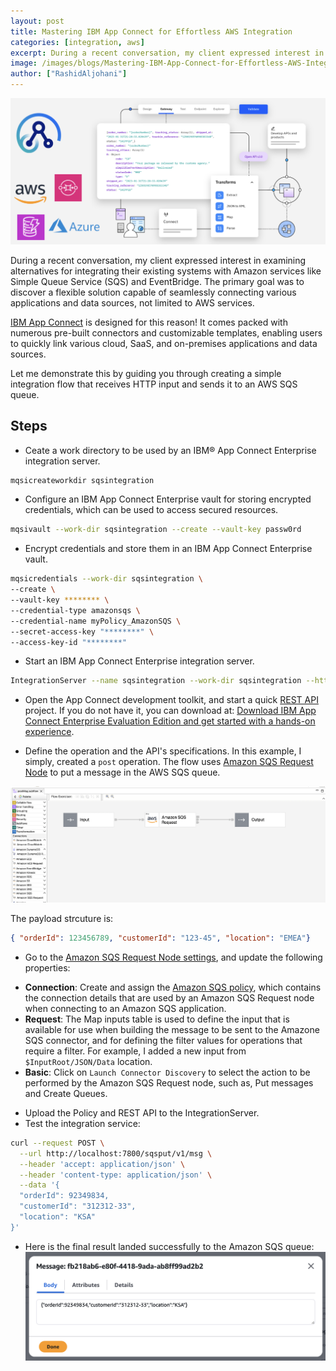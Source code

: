 ```yaml
---
layout: post
title: Mastering IBM App Connect for Effortless AWS Integration
categories: [integration, aws]
excerpt: During a recent conversation, my client expressed interest in examining alternatives for integrating their existing systems with Amazon services like Simple Queue Service (SQS) and EventBridge.
image: /images/blogs/Mastering-IBM-App-Connect-for-Effortless-AWS-Integration/banner.png
author: ["RashidAljohani"]
---
```



![](/images/blogs/Mastering-IBM-App-Connect-for-Effortless-AWS-Integration/banner.png)


During a recent conversation, my client expressed interest in examining alternatives for integrating their existing systems with Amazon services like Simple Queue Service (SQS) and EventBridge. The primary goal was to discover a flexible solution capable of seamlessly connecting various applications and data sources, not limited to AWS services. 

[IBM App Connect](https://www.ibm.com/products/app-connect) is designed for this reason! It comes packed with numerous pre-built connectors and customizable templates, enabling users to quickly link various cloud, SaaS, and on-premises applications and data sources.

Let me demonstrate this by guiding you through creating a simple integration flow that receives HTTP input and sends it to an AWS SQS queue.

## Steps

* Ceate a work directory to be used by an IBM® App Connect Enterprise integration server.

```bash
mqsicreateworkdir sqsintegration
```

* Configure an IBM App Connect Enterprise vault for storing encrypted credentials, which can be used to access secured resources.

```bash
mqsivault --work-dir sqsintegration --create --vault-key passw0rd
```

*  Encrypt credentials and store them in an IBM App Connect Enterprise vault.

```bash
mqsicredentials --work-dir sqsintegration \
--create \
--vault-key ******** \
--credential-type amazonsqs \
--credential-name myPolicy_AmazonSQS \
--secret-access-key "********" \
--access-key-id "********"
```

*  Start an IBM App Connect Enterprise integration server.

```bash
IntegrationServer --name sqsintegration --work-dir sqsintegration --http-port-number 7800 --admin-rest-api 7600 --vault-key ********
```

*  Open the App Connect development toolkit, and start a quick [REST API](https://www.ibm.com/docs/en/app-connect/13.0?topic=apis-creating-rest-api) project. If you do not have it, you can download at: [Download IBM App Connect Enterprise Evaluation Edition and get started with a hands-on experience](https://www.ibm.com/docs/en/app-connect/13.0?topic=gsace-download-app-connect-enterprise-evaluation-edition-get-started).

*  Define the operation and the API's specifications. In this example, I simply, created a `post` operation. The flow uses [Amazon SQS Request Node](https://www.ibm.com/docs/en/app-connect/13.0?topic=nodes-amazon-sqs-request-node) to put a message in the AWS SQS queue.

![](/images/blogs/Mastering-IBM-App-Connect-for-Effortless-AWS-Integration/flow.png)

The payload strcuture is:

```json
{ "orderId": 123456789, "customerId": "123-45", "location": "EMEA"}
```

*  Go to the [Amazon SQS Request Node settings](https://www.ibm.com/docs/en/app-connect/13.0?topic=nodes-amazon-sqs-request-node), and update the following properties:

- **Connection**: Create and assign the [Amazon SQS policy](https://www.ibm.com/docs/en/app-connect/13.0?topic=properties-amazon-sqs-policy), which contains the connection details that are used by an Amazon SQS Request node when connecting to an Amazon SQS application.
- **Request**: The Map inputs table is used to define the input that is available for use when building the message to be sent to the Amazone SQS connector, and for defining the filter values for operations that require a filter. For example, I added a new input from `$InputRoot/JSON/Data` location.
- **Basic**: Click on `Launch Connector Discovery` to select the action to be performed by the Amazon SQS Request node, such as, Put messages and Create Queues.

*  Upload the Policy and REST API to the IntegrationServer.
* Test the integration service:

```bash
curl --request POST \
  --url http://localhost:7800/sqsput/v1/msg \
  --header 'accept: application/json' \
  --header 'content-type: application/json' \
  --data '{
  "orderId": 92349834,
  "customerId": "312312-33",
  "location": "KSA"
}'
```
*  Here is the final result landed successfully to the Amazon SQS queue:
![](/images/blogs/Mastering-IBM-App-Connect-for-Effortless-AWS-Integration/output.png)


